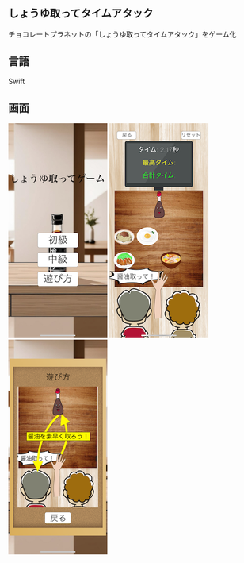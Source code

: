 ## しょうゆ取ってタイムアタック
チョコレートプラネットの「しょうゆ取ってタイムアタック」をゲーム化  

## 言語
Swift

## 画面
![タイトル画面](title_image.PNG)
![ゲーム画面](game_image.PNG)
![使い方](howtoplay_image.PNG)
